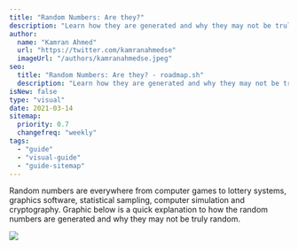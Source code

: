 ```yaml
---
title: "Random Numbers: Are they?"
description: "Learn how they are generated and why they may not be truly random."
author:
  name: "Kamran Ahmed"
  url: "https://twitter.com/kamranahmedse"
  imageUrl: "/authors/kamranahmedse.jpeg"
seo:
  title: "Random Numbers: Are they? - roadmap.sh"
  description: "Learn how they are generated and why they may not be truly random."
isNew: false
type: "visual"
date: 2021-03-14
sitemap:
  priority: 0.7
  changefreq: "weekly"
tags:
  - "guide"
  - "visual-guide"
  - "guide-sitemap"
---
```


Random numbers are everywhere from computer games to lottery systems, graphics software, statistical sampling, computer simulation and cryptography. Graphic below is a quick explanation to how the random numbers are generated and why they may not be truly random. 

[![](/guides/random-numbers.png)](/guides/random-numbers.png)

